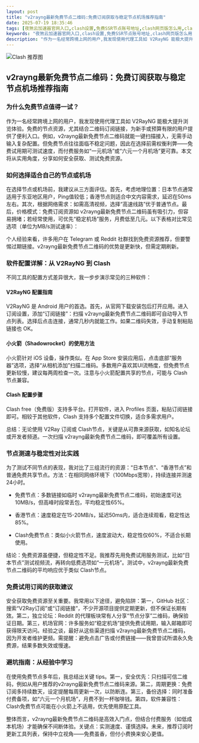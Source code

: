 ```yaml
---
layout: post
title: "v2rayng最新免费节点二维码:免费订阅获取与稳定节点机场推荐指南"
date: 2025-07-19 18:35:46
tags: [夜煞云加速器官网入口,clash设置,免费SSR节点账号地址,clash网页版怎么用,clashverge下载官网,clash机场试用,vp免费节点香港,clash安卓配置文件免费,clash免费url节点入口,免费订阅clash,clash机场免费体验]
keywords: "夜煞云加速器官网入口,clash设置,免费SSR节点账号地址,clash网页版怎么用,clashverge下载官网,clash机场试用,vp免费节点香港,clash安卓配置文件免费,clash免费url节点入口,免费订阅clash,clash机场免费体验"
description: "作为一名经常跨境上网的用户,我发现使用代理工具如 V2RayNG 能极大提升浏览体验。免费的节点资源,尤其结合二维码订阅链接,为新手或预算有限的用户提供了便利入口。例如,v2rayng最新免费节点二维码就能一键扫描接入,无需手动输入复杂配置。但免费节点往往面临不稳定问题,因此在选择前需权衡利弊——免费试用期可测试速度,而付费服务如"一元机场"或"六元一个月机场"更可靠。本文将从实用角度,分享如何安全获取、测试免费资源。"
---
```

![Clash 推荐图](https://clashjd.github.io/assets/img/六月一个月的机场订阅.png)

## v2rayng最新免费节点二维码：免费订阅获取与稳定节点机场推荐指南

### 为什么免费节点值得一试？

作为一名经常跨境上网的用户，我发现使用代理工具如 V2RayNG 能极大提升浏览体验。免费的节点资源，尤其结合二维码订阅链接，为新手或预算有限的用户提供了便利入口。例如，v2rayng最新免费节点二维码就能一键扫描接入，无需手动输入复杂配置。但免费节点往往面临不稳定问题，因此在选择前需权衡利弊——免费试用期可测试速度，而付费服务如“一元机场”或“六元一个月机场”更可靠。本文将从实用角度，分享如何安全获取、测试免费资源。

### 如何选择适合自己的节点或机场

在选择节点或机场前，我建议从三方面评估。首先，考虑地理位置：日本节点通常适用于东亚地区用户，Ping值较低；香港节点则适合中文内容需求，延迟在50ms左右。其次，根据网络需求：如需高清视频，选择“高速线路”优于普通节点。最后，价格模式：免费订阅资源如 v2rayng最新免费节点二维码虽有吸引力，但容易拥堵；若经常使用，可优先“稳定机场”服务，月费低至几元。以下表格对比常见选项（单位为MB/s测试速率）：

个人经验来看，许多用户在 Telegram 或 Reddit 社群找到免费资源推荐，但要警惕过期链接。v2rayng最新免费节点二维码的优势是更新快，但需定期刷新。

### 软件配置详解：从 V2RayNG 到 Clash

不同工具的配置方式差异很大，我一步步演示常见的三种软件：

#### V2RayNG 配置指南

V2RayNG 是 Android 用户的首选。首先，从官网下载安装包后打开应用。进入订阅设置，添加“订阅链接”：扫描 v2rayng最新免费节点二维码即可自动导入节点列表。选择后点击连接，通常几秒内就能工作。如果二维码失效，手动复制粘贴链接也 OK。

#### 小火箭（Shadowrocket）的使用方法

小火箭针对 iOS 设备，操作类似。在 App Store 安装应用后，点击底部“服务器”选项，选择“从相机添加”扫描二维码。多数用户喜欢其UI流畅度，但免费节点更新较慢，建议每两周检查一次。注意与小火箭配置共享的节点，可能与 Clash 节点兼容。

#### Clash 配置步骤

Clash free（免费版）支持多平台。打开软件，进入 Profiles 页面，粘贴订阅链接即可。相较于其他软件，Clash 支持多个配置文件切换，适合多需求用户。

总结：无论使用 V2Ray 订阅或 Clash节点，关键是从可靠来源获取，如知名论坛或开发者频道。一次扫描 v2rayng最新免费节点二维码，即可覆盖所有设置。

### 节点测速与稳定性对比实践

为了测试不同节点的表现，我对比了三组流行的资源：“日本节点”、“香港节点”和普通免费共享节点。方法：在相同网络环境下（100Mbps宽带），持续连接并测速24小时。

- 免费节点：多数链接如临时 v2rayng最新免费节点二维码，初始速度可达10MB/s，但高峰时段常丢包，平均稳定性65%。

- 香港节点：速度稳定在15-20MB/s，延迟50ms内，适合连续观看，稳定性达85%。

- Clash免费节点：类似小火箭节点，速度波动大，稳定性仅60%，不适合长期使用。

结论：免费资源虽便捷，但稳定性不足。我推荐先用免费试用服务测试，比如“日本节点”测试视频流，再转向低费选项如“一元机场”。测试中，v2rayng最新免费节点二维码的平均响应优于类似 Clash节点。

### 免费试用订阅的获取建议

安全获取免费资源至关重要。我常用以下途径，避免陷阱：第一，GitHub 社区：搜索“V2Ray订阅”或“订阅链接”，不少开源项目提供定期更新，但不保证长期有效。第二，独立论坛：Reddit 的代理板块常有人分享“节点分享”二维码，确保验证日期。第三，机场官网：许多服务如“稳定机场”提供免费试用期，输入邮箱即可获得限天访问。经验之谈，最好从这些渠道扫描 v2rayng最新免费节点二维码，因为开发者维护更频。需提醒：避免点击广告或付费链接——我曾尝试所谓永久免费源，结果多数失效或慢速。

### 避坑指南：从经验中学习

在使用免费节点多年后，我总结出关键 tips。第一，安全优先：只扫描可信二维码，例如从用户推荐的v2rayng最新免费节点二维码来源。第二，周期更换：免费订阅多持续数天，设定提醒每周更新一次，以防断连。第三，备份选择：同时准备付费备项，如“六元一个月机场”，月费不到一杯咖啡钱。第四，软件兼容性：Clash免费节点可能在小火箭上不适用，优先使用原配工具。

整体而言，v2rayng最新免费节点二维码是高效入门点，但结合付费服务（如低成本机场）才能确保不间断体验。关键点：实测速度、谨慎选择。未来，推荐订阅时更新工具列表，保持中立视角——免费虽香，但付小费换来安心更值。